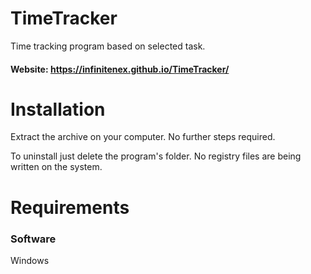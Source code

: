 # TimeTracker
Time tracking program based on selected task.

#### Website: https://infinitenex.github.io/TimeTracker/

# Installation
Extract the archive on your computer. No further steps required.

To uninstall just delete the program's folder. No registry files are being written on the system.


# Requirements

### Software
Windows
